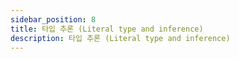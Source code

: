 ```yaml
---
sidebar_position: 8
title: 타입 추론 (Literal type and inference)
description: 타입 추론 (Literal type and inference)
---
```


<head>
  <meta name="title" content="Advanced 학습 | 기초부터 시작하는 타입스크립트" data-rh="true" />
  <meta name="description" content="타입 추론 (Literal type and inference)" data-rh="true" />
  <meta property="og:title" content="Advanced 학습 | 기초부터 시작하는 타입스크립트" data-rh="true" />
  <meta property="og:description" content="타입 추론 (Literal type and inference)" data-rh="true" />
</head>
